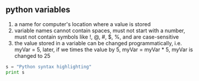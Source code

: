 ## python variables
1. a name for computer's location where a value is stored
2. variable names cannot contain spaces, must not start with a number, must not contain symbols like !, @, #, $, %, and are case-sensitive
3. the value stored in a variable can be changed programmatically, i.e. myVar = 5, later, if we times the value by 5, myVar = myVar * 5, myVar is changed to 25

```python
s = "Python syntax highlighting"
print s
```

